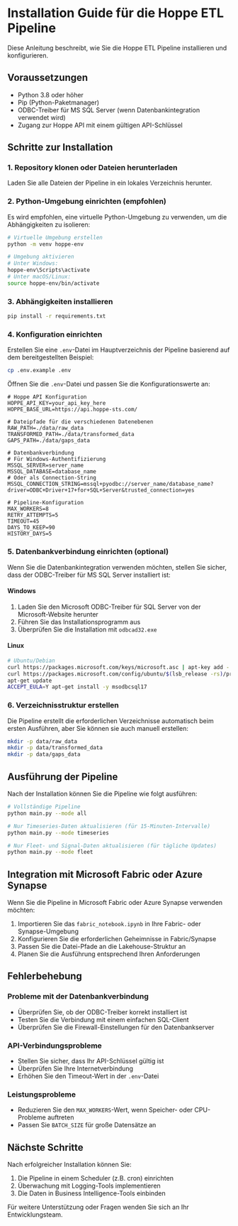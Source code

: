 # Installation Guide für die Hoppe ETL Pipeline

Diese Anleitung beschreibt, wie Sie die Hoppe ETL Pipeline installieren und konfigurieren.

## Voraussetzungen

- Python 3.8 oder höher
- Pip (Python-Paketmanager)
- ODBC-Treiber für MS SQL Server (wenn Datenbankintegration verwendet wird)
- Zugang zur Hoppe API mit einem gültigen API-Schlüssel

## Schritte zur Installation

### 1. Repository klonen oder Dateien herunterladen

Laden Sie alle Dateien der Pipeline in ein lokales Verzeichnis herunter.

### 2. Python-Umgebung einrichten (empfohlen)

Es wird empfohlen, eine virtuelle Python-Umgebung zu verwenden, um die Abhängigkeiten zu isolieren:

```bash
# Virtuelle Umgebung erstellen
python -m venv hoppe-env

# Umgebung aktivieren
# Unter Windows:
hoppe-env\Scripts\activate
# Unter macOS/Linux:
source hoppe-env/bin/activate
```

### 3. Abhängigkeiten installieren

```bash
pip install -r requirements.txt
```

### 4. Konfiguration einrichten

Erstellen Sie eine `.env`-Datei im Hauptverzeichnis der Pipeline basierend auf dem bereitgestellten Beispiel:

```bash
cp .env.example .env
```

Öffnen Sie die `.env`-Datei und passen Sie die Konfigurationswerte an:

```
# Hoppe API Konfiguration
HOPPE_API_KEY=your_api_key_here
HOPPE_BASE_URL=https://api.hoppe-sts.com/

# Dateipfade für die verschiedenen Datenebenen
RAW_PATH=./data/raw_data
TRANSFORMED_PATH=./data/transformed_data
GAPS_PATH=./data/gaps_data

# Datenbankverbindung
# Für Windows-Authentifizierung
MSSQL_SERVER=server_name
MSSQL_DATABASE=database_name
# Oder als Connection-String
MSSQL_CONNECTION_STRING=mssql+pyodbc://server_name/database_name?driver=ODBC+Driver+17+for+SQL+Server&trusted_connection=yes

# Pipeline-Konfiguration
MAX_WORKERS=8
RETRY_ATTEMPTS=5
TIMEOUT=45
DAYS_TO_KEEP=90
HISTORY_DAYS=5
```

### 5. Datenbankverbindung einrichten (optional)

Wenn Sie die Datenbankintegration verwenden möchten, stellen Sie sicher, dass der ODBC-Treiber für MS SQL Server installiert ist:

#### Windows

1. Laden Sie den Microsoft ODBC-Treiber für SQL Server von der Microsoft-Website herunter
2. Führen Sie das Installationsprogramm aus
3. Überprüfen Sie die Installation mit `odbcad32.exe`

#### Linux

```bash
# Ubuntu/Debian
curl https://packages.microsoft.com/keys/microsoft.asc | apt-key add -
curl https://packages.microsoft.com/config/ubuntu/$(lsb_release -rs)/prod.list > /etc/apt/sources.list.d/mssql-release.list
apt-get update
ACCEPT_EULA=Y apt-get install -y msodbcsql17
```

### 6. Verzeichnisstruktur erstellen

Die Pipeline erstellt die erforderlichen Verzeichnisse automatisch beim ersten Ausführen, aber Sie können sie auch manuell erstellen:

```bash
mkdir -p data/raw_data
mkdir -p data/transformed_data
mkdir -p data/gaps_data
```

## Ausführung der Pipeline

Nach der Installation können Sie die Pipeline wie folgt ausführen:

```bash
# Vollständige Pipeline
python main.py --mode all

# Nur Timeseries-Daten aktualisieren (für 15-Minuten-Intervalle)
python main.py --mode timeseries

# Nur Fleet- und Signal-Daten aktualisieren (für tägliche Updates)
python main.py --mode fleet
```

## Integration mit Microsoft Fabric oder Azure Synapse

Wenn Sie die Pipeline in Microsoft Fabric oder Azure Synapse verwenden möchten:

1. Importieren Sie das `fabric_notebook.ipynb` in Ihre Fabric- oder Synapse-Umgebung
2. Konfigurieren Sie die erforderlichen Geheimnisse in Fabric/Synapse
3. Passen Sie die Datei-Pfade an die Lakehouse-Struktur an
4. Planen Sie die Ausführung entsprechend Ihren Anforderungen

## Fehlerbehebung

### Probleme mit der Datenbankverbindung

- Überprüfen Sie, ob der ODBC-Treiber korrekt installiert ist
- Testen Sie die Verbindung mit einem einfachen SQL-Client
- Überprüfen Sie die Firewall-Einstellungen für den Datenbankserver

### API-Verbindungsprobleme

- Stellen Sie sicher, dass Ihr API-Schlüssel gültig ist
- Überprüfen Sie Ihre Internetverbindung
- Erhöhen Sie den Timeout-Wert in der `.env`-Datei

### Leistungsprobleme

- Reduzieren Sie den `MAX_WORKERS`-Wert, wenn Speicher- oder CPU-Probleme auftreten
- Passen Sie `BATCH_SIZE` für große Datensätze an

## Nächste Schritte

Nach erfolgreicher Installation können Sie:

1. Die Pipeline in einem Scheduler (z.B. cron) einrichten
2. Überwachung mit Logging-Tools implementieren
3. Die Daten in Business Intelligence-Tools einbinden

Für weitere Unterstützung oder Fragen wenden Sie sich an Ihr Entwicklungsteam.